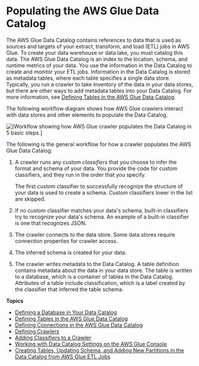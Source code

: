 # Populating the AWS Glue Data Catalog<a name="populate-data-catalog"></a>

The AWS Glue Data Catalog contains references to data that is used as sources and targets of your extract, transform, and load \(ETL\) jobs in AWS Glue\. To create your data warehouse or data lake, you must catalog this data\. The AWS Glue Data Catalog is an index to the location, schema, and runtime metrics of your data\. You use the information in the Data Catalog to create and monitor your ETL jobs\. Information in the Data Catalog is stored as metadata tables, where each table specifies a single data store\. Typically, you run a crawler to take inventory of the data in your data stores, but there are other ways to add metadata tables into your Data Catalog\. For more information, see [Defining Tables in the AWS Glue Data Catalog](tables-described.md)\.

The following workflow diagram shows how AWS Glue crawlers interact with data stores and other elements to populate the Data Catalog\.

![\[Workflow showing how AWS Glue crawler populates the Data Catalog in 5 basic steps.\]](http://docs.aws.amazon.com/glue/latest/dg/images/PopulateCatalog-overview.png)

The following is the general workflow for how a crawler populates the AWS Glue Data Catalog:

1. A crawler runs any custom *classifiers* that you choose to infer the format and schema of your data\. You provide the code for custom classifiers, and they run in the order that you specify\.

   The first custom classifier to successfully recognize the structure of your data is used to create a schema\. Custom classifiers lower in the list are skipped\.

1. If no custom classifier matches your data's schema, built\-in classifiers try to recognize your data's schema\. An example of a built\-in classifier is one that recognizes JSON\.

1. The crawler connects to the data store\. Some data stores require connection properties for crawler access\.

1. The inferred schema is created for your data\.

1. The crawler writes metadata to the Data Catalog\. A table definition contains metadata about the data in your data store\. The table is written to a database, which is a container of tables in the Data Catalog\. Attributes of a table include classification, which is a label created by the classifier that inferred the table schema\.

**Topics**
+ [Defining a Database in Your Data Catalog](define-database.md)
+ [Defining Tables in the AWS Glue Data Catalog](tables-described.md)
+ [Defining Connections in the AWS Glue Data Catalog](populate-add-connection.md)
+ [Defining Crawlers](add-crawler.md)
+ [Adding Classifiers to a Crawler](add-classifier.md)
+ [Working with Data Catalog Settings on the AWS Glue Console](console-data-catalog-settings.md)
+ [Creating Tables, Updating Schema, and Adding New Partitions in the Data Catalog from AWS Glue ETL Jobs](update-from-job.md)